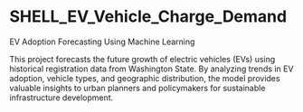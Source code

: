 # SHELL_EV_Vehicle_Charge_Demand
EV Adoption Forecasting Using Machine Learning

This project forecasts the future growth of electric vehicles (EVs) using historical registration data from Washington State. By analyzing trends in EV adoption, vehicle types, and geographic distribution, the model provides valuable insights to urban planners and policymakers for sustainable infrastructure development.
